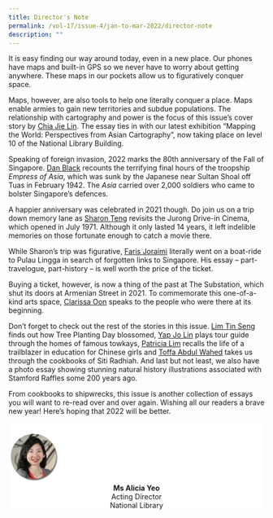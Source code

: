 ```yaml
---
title: Director's Note
permalink: /vol-17/issue-4/jan-to-mar-2022/director-note
description: ""
---
```

It is easy finding our way around today, even in a new place. Our phones have maps and built-in GPS so we never have to worry about getting anywhere. These maps in our pockets allow us to figuratively conquer space.

Maps, however, are also tools to help one literally conquer a place. Maps enable armies to gain new territories and subdue populations. The relationship with cartography and power is the focus of this issue’s cover story by [Chia Jie Lin](/vol-17/issue-4/jan-to-mar-2022/asia-maps-cartography). The essay ties in with our latest exhibition “Mapping the World: Perspectives from Asian Cartography”, now taking place on level 10 of the National Library Building.

Speaking of foreign invasion, 2022 marks the 80th anniversary of the Fall of Singapore. [Dan Black](/vol-17/issue-4/jan-to-mar-2022/empress-asia) recounts the terrifying final hours of the troopship _Empress of Asia_, which was sunk by the Japanese near Sultan Shoal off Tuas in February 1942. The _Asia_ carried over 2,000 soldiers who came to bolster Singapore’s defences.

A happier anniversary was celebrated in 2021 though. Do join us on a trip down memory lane as [Sharon Teng](/vol-17/issue-4/jan-to-mar-2022/jurong-drive-in-cinema) revisits the Jurong Drive-in Cinema, which opened in July 1971. Although it only lasted 14 years, it left indelible memories on those fortunate enough to catch a movie there.

While Sharon’s trip was figurative, [Faris Joraimi](/vol-17/issue-4/jan-to-mar-2022/pulau-lingga) literally went on a boat-ride to Pulau Lingga in search of forgotten links to Singapore. His essay – part-travelogue, part-history – is well worth the price of the ticket.

Buying a ticket, however, is now a thing of the past at The Substation, which shut its doors at Armenian Street in 2021. To commemorate this one-of-a-kind arts space, [Clarissa Oon](/vol-17/issue-4/jan-to-mar-2022/early-years-substation) speaks to the people who were there at its beginning.

Don’t forget to check out the rest of the stories in this issue. [Lim Tin Seng](/vol-17/issue-4/jan-to-mar-2022/tree-planting-day) finds out how Tree Planting Day blossomed, [Yap Jo Lin](/vol-17/issue-4/jan-to-mar-2022/towkays-houses) plays tour guide through the homes of famous towkays, [Patricia Lim](/vol-17/issue-4/jan-to-mar-2022/wong-din-haan) recalls the life of a trailblazer in education for Chinese girls and [Toffa Abdul Wahed](/vol-17/issue-4/jan-to-mar-2022/siti-radhiah-cookbooks) takes us through the cookbooks of Siti Radhiah. And last but not least, we also have a photo essay showing stunning natural history illustrations associated with Stamford Raffles some 200 years ago.

From cookbooks to shipwrecks, this issue is another collection of essays you will want to re-read over and over again. Wishing all our readers a brave new year! Here’s hoping that 2022 will be better.


<div style="background-color: white;">
<br>
<img src="/images/vol-17-issue-3/Director.png" style="width: 100px; height: 100px;" />
<center><b>Ms Alicia Yeo</b><br>Acting Director<br>National Library</center>
</div>
